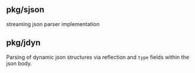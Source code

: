 ## pkg/sjson

streaming json parser implementation

## pkg/jdyn

Parsing of dynamic json structures via reflection and 
`type` fields within the json body.
